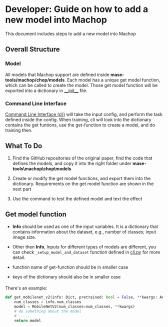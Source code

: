 # Developer: Guide on how to add a new model into Machop

This document includes steps to add a new model into Machop
## Overall Structure
### Model
All models that Machop support are defined inside **mase-tools/machop/chop/models**. Each model has a unique get model function, which can be called to create the model. Those get model function will be exported into a dictionary in [\_\_init\_\_](%2E%2E%5Cmachop%5Cchop%5Cmodels%5C%5F%5Finit%5F%5F.py) file.

### Command Line Interface
[Command Line Interface (cli)](..\machop\chop\cli.py) will take the input config, and perform the task defined inside the config. When training, cli will look into the dictionary contains the get funtions, use the get-function to create a model, and do training then.

## What To Do
1. Find the GitHub repositories of the original paper, find the code that defines the models, and copy it into the right folder under **mase-tools\machop\chop\models**

2. Create or modify the get model functions, and export them into the dictionary. Requirements on the get model function are shown in the next part

3. Use the command to test the defined model and text the effect



## Get model function
- **Info** should be used as one of the input variables. It is a dictionary that contains information about the dataset, e.g., number of classes; input image size.

- Other then **Info**, Inputs for different types of models are different, you can check `_setup_model_and_dataset` function defined in [cli.py](..\machop\chop\cli.py) for more detail.

- function name of get-function should be in smaller case
- keys of the dictionary should also be in smaller case

####

There's an example:
```python
def get_mobilenet_v2(info: Dict, pretrained: bool = False, **kwargs: Any):
    num_classes = info.num_classes
    model = MobileNetV2(num_classes=num_classes, **kwargs)
    # do something about the model
    # ......
    return model
```